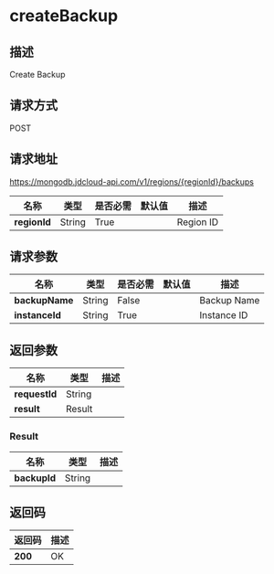 # createBackup


## 描述
Create Backup

## 请求方式
POST

## 请求地址
https://mongodb.jdcloud-api.com/v1/regions/{regionId}/backups

|名称|类型|是否必需|默认值|描述|
|---|---|---|---|---|
|**regionId**|String|True| |Region ID|

## 请求参数
|名称|类型|是否必需|默认值|描述|
|---|---|---|---|---|
|**backupName**|String|False| |Backup Name|
|**instanceId**|String|True| |Instance ID|


## 返回参数
|名称|类型|描述|
|---|---|---|
|**requestId**|String| |
|**result**|Result| |

### Result
|名称|类型|描述|
|---|---|---|
|**backupId**|String| |

## 返回码
|返回码|描述|
|---|---|
|**200**|OK|
